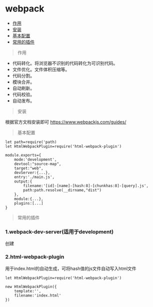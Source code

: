 # webpack

* <a href="#1">作用</a>
* <a href="#2">安装</a>
* <a href="#3">基本配置</a>
* <a href="#4">常用的插件</a>


> <span id="1">作用</span>

* 代码转化。将浏览器不识别的代码转化为可识别代码。
* 文件优化。文件体积压缩等。
* 代码分割。
* 模块合并。
* 自动刷新。
* 代码校验。
* 自动发布。

> <span id="2">安装</span>

根据官方文档安装即可  https://www.webpackjs.com/guides/

> <span id="3">基本配置</span>

```
let path=require('path)
let HtmlWebpackPlugin=require('html-webpack-plugin')

module.exports={
    mode:'development',
    devtool:"source-map",
    target:"web",
    devServer:{...},
    entry:'./main.js',
    output:{
        filename:'[id]-[name]-[hash:8]-[chunkhas:8]-[query].js',
        path:path.resolve(__dirname,"dist")
    },
    module:{...},
    plugins:[...]
}

```

> <span id="4">常用的插件</span>

### 1.webpack-dev-server(适用于development)

创建


### 2.html-webpack-plugin

用于index.html的自动生成，可将hash值的js文件自动写入html文件

```
let HtmlWebpackPlugin=require('html-webpack-plugin')

new HtmlWebpackPlugin({        
    template:'',
    filename:'index.html'
})
```
